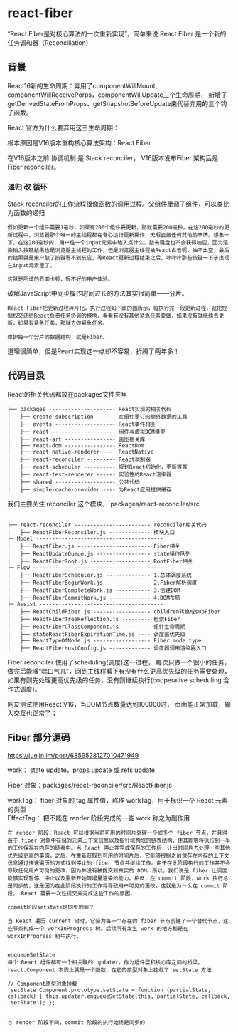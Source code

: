 # react-fiber

“React Fiber是对核心算法的一次重新实现”，简单来说 React Fiber 是一个新的任务调和器（Reconciliation）

## 背景

React16新的生命周期：弃用了componentWillMount、componentWillReceivePorps，componentWillUpdate三个生命周期， 新增了getDerivedStateFromProps、getSnapshotBeforeUpdate来代替弃用的三个钩子函数。  

 React 官方为什么要弃用这三生命周期：

 根本原因是V16版本重构核心算法架构：React Fiber  

在V16版本之前 协调机制 是 Stack reconciler， V16版本发布Fiber 架构后是 Fiber reconciler。

### 递归 改 循环

Stack reconciler的工作流程很像函数的调用过程。父组件里调子组件，可以类比为函数的递归

```
假如更新一个组件需要1毫秒，如果有200个组件要更新，那就需要200毫秒，在这200毫秒的更新过程中，浏览器那个唯一的主线程都在专心运行更新操作，无暇去做任何其他的事情。想象一下，在这200毫秒内，用户往一个input元素中输入点什么，敲击键盘也不会获得响应，因为渲染输入按键结果也是浏览器主线程的工作，但是浏览器主线程被React占着呢，抽不出空，最后的结果就是用户敲了按键看不到反应，等React更新过程结束之后，咔咔咔那些按键一下子出现在input元素里了。

这就是所谓的界面卡顿，很不好的用户体验。

```
破解JavaScript中同步操作时间过长的方法其实很简单——分片。


```
React Fiber把更新过程碎片化，执行过程如下面的图所示，每执行完一段更新过程，就把控制权交还给React负责任务协调的模块，看看有没有其他紧急任务要做，如果没有就继续去更新，如果有紧急任务，那就去做紧急任务。

维护每一个分片的数据结构，就是Fiber。

```

道理很简单，但是React实现这一点却不容易，折腾了两年多！


## 代码目录

React的相关代码都放在packages文件夹里

```
├── packages --------------------- React实现的相关代码
│   ├── create-subscription ------ 在组件里订阅额外数据的工具
│   ├── events ------------------- React事件相关
│   ├── react -------------------- 组件与虚拟DOM模型
│   ├── react-art ---------------- 画图相关库
│   ├── react-dom ---------------- ReactDom
│   ├── react-native-renderer ---- ReactNative
│   ├── react-reconciler --------- React调制器
│   ├── react-scheduler ---------- 规划React初始化，更新等等
│   ├── react-test-renderer ------ 实验性的React渲染器
│   ├── shared ------------------- 公共代码
│   ├── simple-cache-provider ---- 为React应用提供缓存

```

我们主要关注 reconciler 这个模块， packages/react-reconciler/src

```

├── react-reconciler ------------------------ reconciler相关代码
│   ├── ReactFiberReconciler.js ------------- 模块入口
├─ Model ----------------------------------------
│   ├── ReactFiber.js ----------------------- Fiber相关
│   ├── ReactUpdateQueue.js ----------------- state操作队列
│   ├── ReactFiberRoot.js ------------------- RootFiber相关
├─ Flow -----------------------------------------
│   ├── ReactFiberScheduler.js -------------- 1.总体调度系统
│   ├── ReactFiberBeginWork.js -------------- 2.Fiber解析调度
│   ├── ReactFiberCompleteWork.js ----------- 3.创建DOM 
│   ├── ReactFiberCommitWork.js ------------- 4.DOM布局
├─ Assist ---------------------------------------
│   ├── ReactChildFiber.js ------------------ children转换成subFiber
│   ├── ReactFiberTreeReflection.js --------- 检索Fiber
│   ├── ReactFiberClassComponent.js --------- 组件生命周期
│   ├── stateReactFiberExpirationTime.js ---- 调度器优先级
│   ├── ReactTypeOfMode.js ------------------ Fiber mode type
│   ├── ReactFiberHostConfig.js ------------- 调度器调用渲染器入口

```

Fiber reconciler 使用了scheduling(调度)这一过程， 每次只做一个很小的任务，做完后能够“喘口气儿”，回到主线程看下有没有什么更高优先级的任务需要处理，如果有则先处理更高优先级的任务，没有则继续执行(cooperative scheduling 合作式调度)。

网友测试使用React V16，当DOM节点数量达到100000时， 页面能正常加载，输入交互也正常了；


## Fiber 部分源码

https://juejin.im/post/6859528127010471949

work： state update，props update 或 refs update  

Fiber 对象：packages/react-reconciler/src/ReactFiber.js 

workTag： fiber 对象的 tag 属性值，称作 workTag，用于标识一个 React 元素的类型  
EffectTag： 把不能在 render 阶段完成的一些 work 称之为副作用 

```
在 render 阶段，React 可以根据当前可用的时间片处理一个或多个 fiber 节点，并且得益于 fiber 对象中存储的元素上下文信息以及指针域构成的链表结构，使其能够将执行到一半的工作保存在内存的链表中。当 React 停止并完成保存的工作后，让出时间片去处理一些其他优先级更高的事情。之后，在重新获取到可用的时间片后，它能够根据之前保存在内存的上下文信息通过快速遍历的方式找到停止的 fiber 节点并继续工作。由于在此阶段执行的工作并不会导致任何用户可见的更改，因为并没有被提交到真实的 DOM。所以，我们说是 fiber 让调度能够实现暂停、中止以及重新开始等增量渲染的能力。相反，在 commit 阶段，work 执行总是同步的，这是因为在此阶段执行的工作将导致用户可见的更改。这就是为什么在 commit 阶段， React 需要一次性提交并完成这些工作的原因。

commit阶段setstate是同步的嘛？

当 React 遍历 current 树时，它会为每一个存在的 fiber 节点创建了一个替代节点，这些节点构成一个 workInProgress 树。后续所有发生 work 的地方都是在 workInProgress 树中执行。


enqueueSetState
每个 React 组件都有一个相关联的 updater，作为组件层和核心库之间的桥梁。react.Component 本质上就是一个函数，在它的原型对象上挂载了 setState 方法

// Component原型对象挂载
 setState Component.prototype.setState = function (partialState, callback) { this.updater.enqueueSetState(this, partialState, callback, 'setState'); };


与 render 阶段不同，commit 阶段的执行始终是同步的

```


